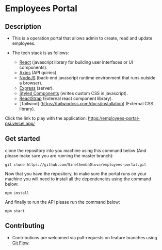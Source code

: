 # Employees Portal

## Description

* This is a operation portal that allows admin to create, read and update employees.
* The tech stack is as follows:

    - [React](https://reactjs.org/) (javascript library for building user interfaces or UI components).
    - [Axios](https://www.npmjs.com/package/axios) (API quiries).
    - [NodeJS](https://nodejs.org/) (back-end javascript runtime environment that runs outside a browser).
    - [Express](https://expressjs.com/) (server).
    - [Styled Components](https://www.styled-components.com/) (writes custom CSS in javascript).
    - [ReactStrap](https://reactstrap.github.io/?path=/docs/home-installation--page) (External react component library).
    - [Tailwind] (https://tailwindcss.com/docs/installation) (External CSS library).

Click the link to play with the application: https://employees-portal-psi.vercel.app/

## Get started

clone the repository into you machine using this command below (And please make sure you are running the master branch):
```
git clone https://github.com/SinethembaDlova/employees-portal.git
```

Now that you have the repository, to make sure the portal runs on your machine you will need to install all the dependencies using the command below: 

```
npm install
```

And finally to run the API please run the command below:
```
npm start
```

## Contributing

* Contributions are welcomed via pull-requests on feature branches using [Git Flow](https://danielkummer.github.io/git-flow-cheatsheet/).